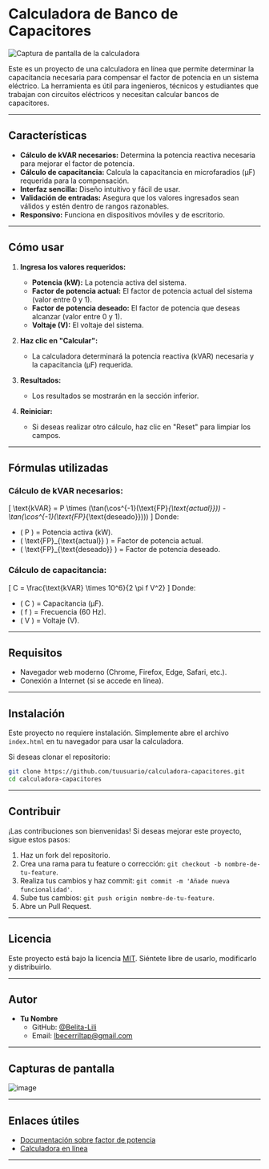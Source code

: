 # Calculadora de Banco de Capacitores

![Captura de pantalla de la calculadora](screenshot.png) <!-- Si tienes una captura de pantalla, inclúyela aquí -->

Este es un proyecto de una calculadora en línea que permite determinar la capacitancia necesaria para compensar el factor de potencia en un sistema eléctrico. La herramienta es útil para ingenieros, técnicos y estudiantes que trabajan con circuitos eléctricos y necesitan calcular bancos de capacitores.

---

## Características

- **Cálculo de kVAR necesarios:** Determina la potencia reactiva necesaria para mejorar el factor de potencia.
- **Cálculo de capacitancia:** Calcula la capacitancia en microfaradios (µF) requerida para la compensación.
- **Interfaz sencilla:** Diseño intuitivo y fácil de usar.
- **Validación de entradas:** Asegura que los valores ingresados sean válidos y estén dentro de rangos razonables.
- **Responsivo:** Funciona en dispositivos móviles y de escritorio.

---

## Cómo usar

1. **Ingresa los valores requeridos:**
   - **Potencia (kW):** La potencia activa del sistema.
   - **Factor de potencia actual:** El factor de potencia actual del sistema (valor entre 0 y 1).
   - **Factor de potencia deseado:** El factor de potencia que deseas alcanzar (valor entre 0 y 1).
   - **Voltaje (V):** El voltaje del sistema.

2. **Haz clic en "Calcular":**
   - La calculadora determinará la potencia reactiva (kVAR) necesaria y la capacitancia (µF) requerida.

3. **Resultados:**
   - Los resultados se mostrarán en la sección inferior.

4. **Reiniciar:**
   - Si deseas realizar otro cálculo, haz clic en "Reset" para limpiar los campos.

---

## Fórmulas utilizadas

### Cálculo de kVAR necesarios:
\[
\text{kVAR} = P \times (\tan(\cos^{-1}(\text{FP}_{\text{actual}})) - \tan(\cos^{-1}(\text{FP}_{\text{deseado}})))
\]
Donde:
- \( P \) = Potencia activa (kW).
- \( \text{FP}_{\text{actual}} \) = Factor de potencia actual.
- \( \text{FP}_{\text{deseado}} \) = Factor de potencia deseado.

### Cálculo de capacitancia:
\[
C = \frac{\text{kVAR} \times 10^6}{2 \pi f V^2}
\]
Donde:
- \( C \) = Capacitancia (µF).
- \( f \) = Frecuencia (60 Hz).
- \( V \) = Voltaje (V).

---

## Requisitos

- Navegador web moderno (Chrome, Firefox, Edge, Safari, etc.).
- Conexión a Internet (si se accede en línea).

---

## Instalación

Este proyecto no requiere instalación. Simplemente abre el archivo `index.html` en tu navegador para usar la calculadora.

Si deseas clonar el repositorio:

```bash
git clone https://github.com/tuusuario/calculadora-capacitores.git
cd calculadora-capacitores
```

---

## Contribuir

¡Las contribuciones son bienvenidas! Si deseas mejorar este proyecto, sigue estos pasos:

1. Haz un fork del repositorio.
2. Crea una rama para tu feature o corrección: `git checkout -b nombre-de-tu-feature`.
3. Realiza tus cambios y haz commit: `git commit -m 'Añade nueva funcionalidad'`.
4. Sube tus cambios: `git push origin nombre-de-tu-feature`.
5. Abre un Pull Request.

---

## Licencia

Este proyecto está bajo la licencia [MIT](LICENSE). Siéntete libre de usarlo, modificarlo y distribuirlo.

---

## Autor

- **Tu Nombre**  
  - GitHub: [@Belita-Lili](https://github.com/Belita-Lili)  
  - Email: lbecerriltap@gmail.com  

---

## Capturas de pantalla

![image](https://github.com/user-attachments/assets/1de743e7-7994-42a2-aab0-575ca2cfe64c)


---

## Enlaces útiles

- [Documentación sobre factor de potencia](https://es.wikipedia.org/wiki/Factor_de_potencia)
- [Calculadora en línea](https://tusitio.com) <!-- Si tienes un sitio web, inclúyelo aquí -->

---
